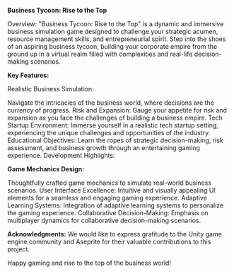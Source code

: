 **Business Tycoon: Rise to the Top**

Overview:
"Business Tycoon: Rise to the Top" is a dynamic and immersive business simulation game designed to challenge your strategic acumen, resource management skills, and entrepreneurial spirit. Step into the shoes of an aspiring business tycoon, building your corporate empire from the ground up in a virtual realm filled with complexities and real-life decision-making scenarios.

**Key Features:**

Realistic Business Simulation: 

Navigate the intricacies of the business world, where decisions are the currency of progress.
Risk and Expansion: Gauge your appetite for risk and expansion as you face the challenges of building a business empire.
Tech Startup Environment: Immerse yourself in a realistic tech startup setting, experiencing the unique challenges and opportunities of the industry.
Educational Objectives: Learn the ropes of strategic decision-making, risk assessment, and business growth through an entertaining gaming experience.
Development Highlights:

**Game Mechanics Design:**

Thoughtfully crafted game mechanics to simulate real-world business scenarios.
User Interface Excellence: Intuitive and visually appealing UI elements for a seamless and engaging gaming experience.
Adaptive Learning Systems: Integration of adaptive learning systems to personalize the gaming experience.
Collaborative Decision-Making: Emphasis on multiplayer dynamics for collaborative decision-making scenarios.

**Acknowledgments:**
We would like to express gratitude to the Unity game engine community and Aseprite for their valuable contributions to this project.

Happy gaming and rise to the top of the business world!
